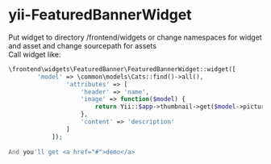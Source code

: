# yii-FeaturedBannerWidget
Put widget to directory /frontend/widgets or change namespaces for widget and asset and change sourcepath for assets </br>
Call widget like: </br>
```php
\frontend\widgets\FeaturedBanner\FeaturedBannerWidget::widget([ 
 		'model' => \common\models\Cats::find()->all(), 
                'attributes' => [ 
                    'header' => 'name', 
                    'image' => function($model) { 
                        return Yii::$app->thumbnail->get($model->picture, [400, 300]); 
                    }, 
                    'content' => 'description' 
                ] 
            ]);
            
And you'll get <a href="#">demo</a>